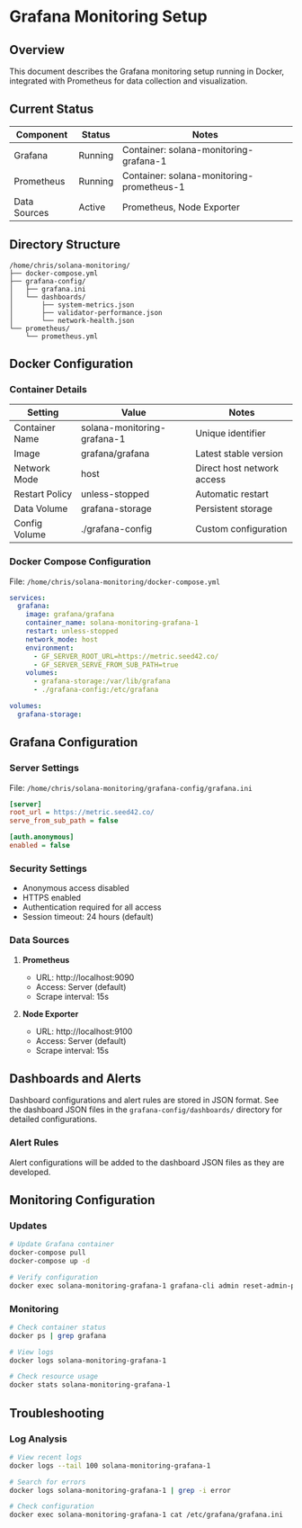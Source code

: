 # Grafana Monitoring Setup

## Overview
This document describes the Grafana monitoring setup running in Docker, integrated with Prometheus for data collection and visualization.

## Current Status
| Component | Status | Notes |
|-----------|---------|-------|
| Grafana | Running | Container: solana-monitoring-grafana-1 |
| Prometheus | Running | Container: solana-monitoring-prometheus-1 |
| Data Sources | Active | Prometheus, Node Exporter |

## Directory Structure
```
/home/chris/solana-monitoring/
├── docker-compose.yml
├── grafana-config/
│   ├── grafana.ini
│   └── dashboards/
│       ├── system-metrics.json
│       ├── validator-performance.json
│       └── network-health.json
└── prometheus/
    └── prometheus.yml
```

## Docker Configuration

### Container Details
| Setting | Value | Notes |
|---------|-------|-------|
| Container Name | solana-monitoring-grafana-1 | Unique identifier |
| Image | grafana/grafana | Latest stable version |
| Network Mode | host | Direct host network access |
| Restart Policy | unless-stopped | Automatic restart |
| Data Volume | grafana-storage | Persistent storage |
| Config Volume | ./grafana-config | Custom configuration |

### Docker Compose Configuration
File: `/home/chris/solana-monitoring/docker-compose.yml`
```yaml
services:
  grafana:
    image: grafana/grafana
    container_name: solana-monitoring-grafana-1
    restart: unless-stopped
    network_mode: host
    environment:
      - GF_SERVER_ROOT_URL=https://metric.seed42.co/
      - GF_SERVER_SERVE_FROM_SUB_PATH=true
    volumes:
      - grafana-storage:/var/lib/grafana
      - ./grafana-config:/etc/grafana

volumes:
  grafana-storage:
```

## Grafana Configuration

### Server Settings
File: `/home/chris/solana-monitoring/grafana-config/grafana.ini`
```ini
[server]
root_url = https://metric.seed42.co/
serve_from_sub_path = false

[auth.anonymous]
enabled = false
```

### Security Settings
- Anonymous access disabled
- HTTPS enabled
- Authentication required for all access
- Session timeout: 24 hours (default)

### Data Sources
1. **Prometheus**
   - URL: http://localhost:9090
   - Access: Server (default)
   - Scrape interval: 15s

2. **Node Exporter**
   - URL: http://localhost:9100
   - Access: Server (default)
   - Scrape interval: 15s

## Dashboards and Alerts
Dashboard configurations and alert rules are stored in JSON format. See the dashboard JSON files in the `grafana-config/dashboards/` directory for detailed configurations.


### Alert Rules
Alert configurations will be added to the dashboard JSON files as they are developed.

## Monitoring Configuration

### Updates
```bash
# Update Grafana container
docker-compose pull
docker-compose up -d

# Verify configuration
docker exec solana-monitoring-grafana-1 grafana-cli admin reset-admin-password
```

### Monitoring
```bash
# Check container status
docker ps | grep grafana

# View logs
docker logs solana-monitoring-grafana-1

# Check resource usage
docker stats solana-monitoring-grafana-1
```

## Troubleshooting

### Log Analysis
```bash
# View recent logs
docker logs --tail 100 solana-monitoring-grafana-1

# Search for errors
docker logs solana-monitoring-grafana-1 | grep -i error

# Check configuration
docker exec solana-monitoring-grafana-1 cat /etc/grafana/grafana.ini
```
